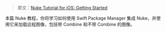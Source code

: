 > 原文：[Nuke Tutorial for iOS: Getting Started](https://www.raywenderlich.com/11070743-nuke-tutorial-for-ios-getting-started)



本篇 Nuke 教程，你将学习如何使用 Swift Package Manager 集成 Nuke，并使用它来加载远程图像，包括带 Combine 和不带 Combine 的图像。





